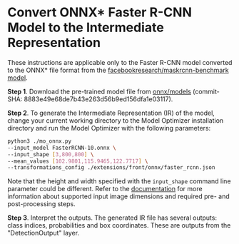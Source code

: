 # Convert ONNX* Faster R-CNN Model to the Intermediate Representation

These instructions are applicable only to the Faster R-CNN model converted to the ONNX* file format from the [facebookresearch/maskrcnn-benchmark model](https://github.com/facebookresearch/maskrcnn-benchmark).

**Step 1**. Download the pre-trained model file from [onnx/models](https://github.com/onnx/models/tree/master/vision/object_detection_segmentation/faster-rcnn) (commit-SHA: 8883e49e68de7b43e263d56b9ed156dfa1e03117).

**Step 2**. To generate the Intermediate Representation (IR) of the model, change your current working directory to the Model Optimizer installation directory and run the Model Optimizer with the following parameters:
```sh
python3 ./mo_onnx.py
--input_model FasterRCNN-10.onnx \
--input_shape [3,800,800] \
--mean_values [102.9801,115.9465,122.7717] \
--transformations_config ./extensions/front/onnx/faster_rcnn.json 
```

Note that the height and width specified with the `input_shape` command line parameter could be different. Refer to the [documentation](https://github.com/onnx/models/tree/master/vision/object_detection_segmentation/faster-rcnn) for more information about supported input image dimensions and required pre- and post-processing steps.

**Step 3**. Interpret the outputs. The generated IR file has several outputs: class indices, probabilities and box coordinates. These are outputs from the "DetectionOutput" layer.
